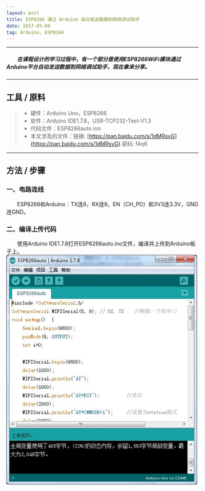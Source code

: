 ```yaml
---
layout: post
title: ESP8266 通过 Arduino 自动发送数据到网络调试助手
date: 2017-05-09
tag: Arduino, ESP8266
---
```


___
##### 　　在课程设计的学习过程中，有一个部分是使用ESP8266WiFi模块通过Arduino平台自动发送数据到网络调试助手，现在拿来分享。


___
## 工具 / 原料

> * 硬件：Arduino Uno，ESP8266
> * 软件：Arduino IDE1.7.8，USR-TCP232-Test-V1.3
> * 代码文件：ESP8266auto.ino
> * 本文涉及的文件：链接: [https://pan.baidu.com/s/1dMRsvG](https://pan.baidu.com/s/1dMRsvG) 密码: f4q6

___
## 方法 / 步骤

### 一、电路连线

　　ESP8266和Arduino：TX连8，RX连9，EN（CH_PD）和3V3连3.3V，GND连GND。

### 二、编译上传代码

　　使用Arduino IDE1.7.8打开ESP8266auto.ino文件，编译并上传到Arduino板子上。
    ![](/images/posts/Arduino+ESP8266/1.3.jpg)
